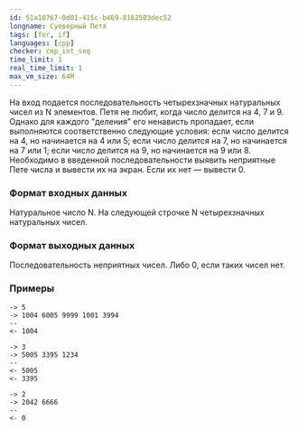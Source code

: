 ```yaml
---
id: 51a10767-0d01-415c-b469-8162503dec52
longname: Суеверный Петя
tags: [for, if]
languages: [cpp]
checker: cmp_int_seq
time_limit: 1
real_time_limit: 1
max_vm_size: 64M
---
```


На вход подается последовательность четырехзначных натуральных чисел из N элементов. Петя не любит, когда число делится на 4, 7 и 9. Однако для каждого "деления" его ненависть пропадает, если выполняются соответственно следующие условия: если число делится на 4, но начинается на 4 или 5; если число делится на 7, но начинается на 7 или 1; если число делится на 9, но начинается на 9 или 8. Необходимо в введенной последовательности выявить неприятные Пете числа и вывести их на экран.
Если их нет — вывести 0.

### Формат входных данных

Натуральное число N.
На следующей строчке N четырехзначных натуральных чисел.

### Формат выходных данных

Последовательность неприятных чисел. Либо 0, если таких чисел нет.

### Примеры

```
-> 5
-> 1004 6005 9999 1001 3994
--
<- 1004 
```

```
-> 3
-> 5005 3395 1234
--
<- 5005
<- 3395
```

```
-> 2
-> 2042 6666 
--
<- 0
```
